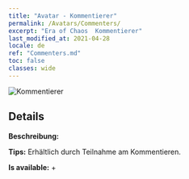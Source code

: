 ```yaml
---
title: "Avatar - Kommentierer"
permalink: /Avatars/Commenters/
excerpt: "Era of Chaos  Kommentierer"
last_modified_at: 2021-04-28
locale: de
ref: "Commenters.md"
toc: false
classes: wide
---
```

 ![Kommentierer](/images/a/avatarFrame_14.png)

## Details

 **Beschreibung:**  

 **Tips:** Erhältlich durch Teilnahme am Kommentieren. 

 **Is available:**  + 

